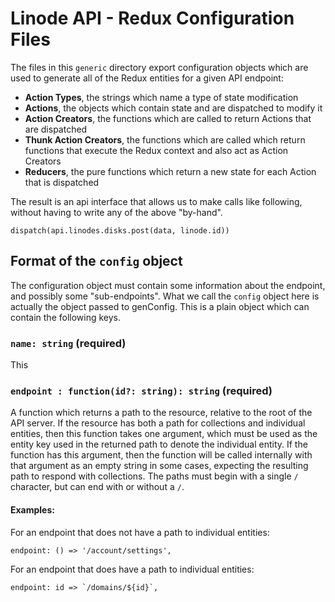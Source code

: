 # Linode API - Redux Configuration Files

The files in this `generic` directory export configuration objects which are
used to generate all of the Redux entities for a given API endpoint:

* **Action Types**, the strings which name a type of state modification
* **Actions**, the objects which contain state and are dispatched to modify
it
* **Action Creators**, the functions which are called to return Actions that
are dispatched
* **Thunk Action Creators**, the functions which are called which return
functions that execute the Redux context and also act as Action
Creators
* **Reducers**, the pure functions which return a new state for each Action
that is dispatched

The result is an api interface that allows us to make calls like following,
without having to write any of the above "by-hand".

`dispatch(api.linodes.disks.post(data, linode.id))`

## Format of the `config` object

The configuration object must contain some information about the endpoint,
and possibly some "sub-endpoints". What we call the `config` object here is
actually the object passed to genConfig. This is a plain object which can
contain the following keys.

### `name: string` (required)

This

### `endpoint : function(id?: string): string` (required)

A function which returns a path to the resource, relative to the root of the
API server. If the resource has both a path for collections and individual
entities, then this function takes one argument, which must be used as the
entity key used in the returned path to denote the individual entity. If the
function has this argument, then the function will be called internally
with that argument as an empty string in some cases, expecting the resulting
path to respond with collections. The paths must begin with a single `/`
character, but can end with or without a `/`.

#### **Examples**:

For an endpoint that does not have a path to individual entities:

    endpoint: () => '/account/settings',

For an endpoint that does have a path to individual entities:

    endpoint: id => `/domains/${id}`,